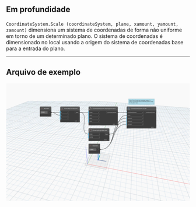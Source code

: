 <!--- Autodesk.DesignScript.Geometry.CoordinateSystem.Scale(coordinateSystem, plane, xamount, yamount, zamount) --->
<!--- NE2FY5VUCEZ5FDNQJAZD74HKN3WQSOQJXNOQ77SK3PFIJQCTF23Q --->
## Em profundidade
`CoordinateSystem.Scale (coordinateSystem, plane, xamount, yamount, zamount)` dimensiona um sistema de coordenadas de forma não uniforme em torno de um determinado plano. O sistema de coordenadas é dimensionado no local usando a origem do sistema de coordenadas base para a entrada do plano.
___
## Arquivo de exemplo

![CoordinateSystem.Scale(coordinateSystem, plane, xamount, yamount, zamount)](./NE2FY5VUCEZ5FDNQJAZD74HKN3WQSOQJXNOQ77SK3PFIJQCTF23Q_img.jpg)

